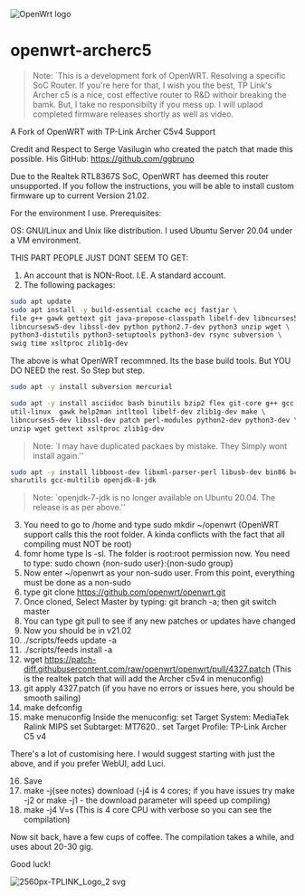 ![OpenWrt logo](include/logo.png) 

openwrt-archerc5
================

>Note: `This is a development fork of OpenWRT. Resolving a specific SoC Router. If you're here for that, I wish you the best, TP Link's Archer c5 is a nice, cost effective router to R&D withoir breaking the bamk. But, I take no responsibilty if you mess up. I will uplaod completed firmware releases shortly as well as video.

A Fork of OpenWRT with TP-Link Archer C5v4 Support

Credit and Respect to Serge Vasilugin who created the patch that made
this possible. His GitHub: https://github.com/ggbruno

Due to the Realtek RTL8367S SoC, OpenWRT has deemed this router
unsupported. If you follow the instructions, you will be able to install
custom firmware up to current Version 21.02.

For the environment I use. Prerequisites:

OS: GNU/Linux and Unix like distribution. I used Ubuntu Server 20.04
under a VM environment.

THIS PART PEOPLE JUST DONT SEEM TO GET:

1.  An account that is NON-Root. I.E. A standard account.
2.  The following packages:


```sh
sudo apt update 
sudo apt install -y build-essential ccache ecj fastjar \
file g++ gawk gettext git java-propose-classpath libelf-dev libncurses5-dev \
libncursesw5-dev libssl-dev python python2.7-dev python3 unzip wget \
python3-distutils python3-setuptools python3-dev rsync subversion \
swig time xsltproc zlib1g-dev
```

The above is what OpenWRT recommned. Its the base build tools. But YOU DO NEED the rest. So Step but step. 
```sh
sudo apt -y install subversion mercurial
```


```sh
sudo apt -y install asciidoc bash binutils bzip2 flex git-core g++ gcc \
util-linux  gawk help2man intltool libelf-dev zlib1g-dev make \
libncurses5-dev libssl-dev patch perl-modules python2-dev python3-dev \
unzip wget gettext xsltproc zlib1g-dev
```

> Note: `I may have duplicated packaes by mistake. They Simply wont install again.''

```sh
sudo apt -y install libboost-dev libxml-parser-perl libusb-dev bin86 bcc \
sharutils gcc-multilib openjdk-8-jdk
```

> Note: `openjdk-7-jdk is no longer available on Ubuntu 20.04. The release
is as per above.'' 

3.  You need to go to /home and type sudo mkdir \~/openwrt (OpenWRT
    support calls this the root folder. A kinda conflicts with the fact
    that all compiling must NOT be root)
4.  fomr home type ls -sl. The folder is root:root permission now. You
    need to type: sudo chown {non-sudo user}:{non-sudo group}
5.  Now enter \~/openwrt as your non-sudo user. From this point,
    everything must be done as a non-sudo
6.  type git clone https://github.com/openwrt/openwrt.git
7.  Once cloned, Select Master by typing: git branch -a; then git switch
    master
8.  You can type git pull to see if any new patches or updates have
    changed
9.  Now you should be in v21.02
10. ./scripts/feeds update -a
11. ./scripts/feeds install -a
12. wget
    https://patch-diff.githubusercontent.com/raw/openwrt/openwrt/pull/4327.patch
    (This is the realtek patch that will add the Archer c5v4 in
    menuconfig)
13. git apply 4327.patch (if you have no errors or issues here, you
    should be smooth sailing)
14. make defconfig
15. make menuconfig Inside the menuconfig: set Target System: MediaTek
    Ralink MIPS set Subtarget: MT7620.. set Target Profile: TP-Link
    Archer C5 v4

There's a lot of customising here. I would suggest starting with just
the above, and if you prefer WebUI, add Luci.

16. Save
17. make -j{see notes} download (-j4 is 4 cores; if you have issues try
    make -j2 or make -j1 - the download parameter will speed up
    compiling)
18. make -j4 V=s (This is 4 core CPU with verbose so you can see the
    compilation)

Now sit back, have a few cups of coffee. The compilation takes a while,
and uses about 20-30 gig.

Good luck!


![2560px-TPLINK_Logo_2 svg](https://user-images.githubusercontent.com/2247180/147079098-268bb575-6389-4832-82fc-318684879cf4.png)
